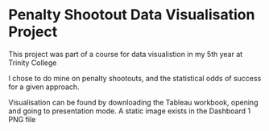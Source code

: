 # Penalty Shootout Data Visualisation Project

This project was part of a course for data visualistion in my 5th year at Trinity College

I chose to do mine on penalty shootouts, and the statistical odds of success for a given approach.

Visualisation can be found by downloading the Tableau workbook, opening and going to presentation mode.
A static image exists in the Dashboard 1 PNG file

